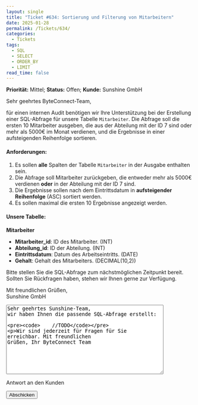 ```yaml
---
layout: single
title: "Ticket #634: Sortierung und Filterung von Mitarbeitern"
date: 2025-01-28
permalink: /Tickets/634/
categories:
  - Tickets
tags:
  - SQL
  - SELECT
  - ORDER_BY
  - LIMIT
read_time: false
---
```


**Priorität:** Mittel; **Status:** Offen; **Kunde:** Sunshine GmbH  

Sehr geehrtes ByteConnect-Team,

für einen internen Audit benötigen wir Ihre Unterstützung bei der Erstellung einer SQL-Abfrage für unsere Tabelle `Mitarbeiter`. Die Abfrage soll die ersten 10 Mitarbeiter ausgeben, die  aus der Abteilung mit der ID 7 sind oder mehr als 5000€ im Monat verdienen, und die Ergebnisse in einer aufsteigenden Reihenfolge sortieren.

#### Anforderungen:
1. Es sollen **alle** Spalten der Tabelle `Mitarbeiter` in der Ausgabe enthalten sein.
2. Die Abfrage soll Mitarbeiter zurückgeben, die entweder mehr als 5000€ verdienen **oder** in der Abteilung mit der ID 7 sind.
3. Die Ergebnisse sollen nach dem Eintrittsdatum in **aufsteigender Reihenfolge** (ASC) sortiert werden.
4. Es sollen maximal die ersten 10 Ergebnisse angezeigt werden.

#### Unsere Tabelle:
**Mitarbeiter**
- **Mitarbeiter_id**: ID des Mitarbeiter. (INT)
- **Abteilung_id**: ID der Abteilung. (INT)
- **Eintrittsdatum**: Datum des Arbeitseintritts. (DATE)
- **Gehalt**: Gehalt des Mitarbeiters. (DECIMAL(10,2))

Bitte stellen Sie die SQL-Abfrage zum nächstmöglichen Zeitpunkt bereit. Sollten Sie Rückfragen haben, stehen wir Ihnen gerne zur Verfügung.

Mit freundlichen Grüßen,  
Sunshine GmbH  

<!-- Platzhalter für die Info-Box -->
<div id="response-box" class="notice" style="display: none;">
  <h3>ByteConnect GmbH:</h3>
  <pre id="response-message"></pre>
</div>

<form
  action=""
  class="fs-form"
  method="POST"
  onsubmit="handleFormSubmit(event)"
>
  <div class="fs-field">
    <label class="fs-label" for="message"></label>
    <textarea
      class="fs-textarea"
      id="message"
      name="message"
      rows="12"
      cols="50"
      required
    >
Sehr geehrtes Sunshine-Team,
wir haben Ihnen die passende SQL-Abfrage erstellt:



        //TODO


Wir sind jederzeit für Fragen für Sie erreichbar.
Mit freundlichen Grüßen,
Ihr ByteConnect Team
    </textarea>
    <p class="fs-description">Antwort an den Kunden</p>
  </div>
  <div class="fs-button-group">
    <button class="btn btn-primary" type="submit">Abschicken</button>
  </div>
</form>

<script>
  function handleFormSubmit(event) {
    event.preventDefault(); // Verhindert den Standard-Submit
    const formData = new FormData(event.target);
    const message = formData.get("message");

    // Fügt die Antwort in die Info-Box ein
    const responseBox = document.getElementById("response-box");
    const responseMessage = document.getElementById("response-message");
    responseMessage.textContent = message;

    // Zeigt die Info-Box an
    responseBox.style.display = "block";

    // Optional: Formular zurücksetzen
    event.target.reset();
  }
</script>
